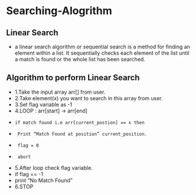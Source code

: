 # Searching-Alogrithm
## Linear Search 

* a linear search algorithm or sequential search is a method for finding an element within a list. It sequentially checks each element of the list until a match is found or the whole list has been searched.
##

## Algorithm to perform Linear Search
 * 1.Take the input array arr[] from user.
 * 2.Take element(x) you want to search in this array from user.
 * 3.Set flag variable as -1
 * 4.LOOP : arr[start] -> arr[end]
 *     if match found i.e arr[current_postion] == x then
 *      Print “Match Found at position” current_position.
 *      flag = 0
 *      abort
* 5.After loop check flag variable.
* if flag == -1
* print “No Match Found”
* 6.STOP
